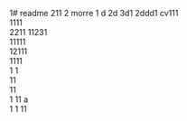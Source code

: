 1# readme 211
2 morre
1 d
2d
3d1 
2ddd1 
cv111  
1111  
2211 
11231     
11111        
12111              
1111   
1  1  
11      
11   
1 
11   a  
1 
1
11
 
